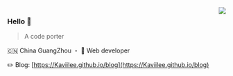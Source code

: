 <img align="right" src="https://github-readme-stats.vercel.app/api?username=Kaviilee&show_icons=true&icon_color=805AD5&text_color=718096&bg_color=ffffff&hide_title=false" />

### Hello 👏

> A code porter

🇨🇳 China GuangZhou ・ 🔧 Web developer

✏️ Blog: [https://Kaviilee.github.io/blog](https://Kaviilee.github.io/blog)  

